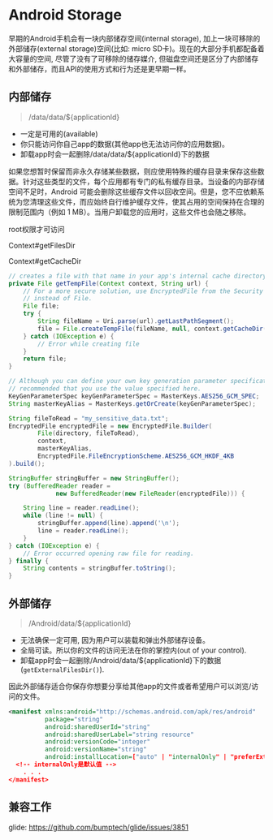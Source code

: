 # Android Storage

早期的Android手机会有一块内部储存空间(internal storage), 加上一块可移除的外部储存(external storage)空间(比如: micro SD卡)。现在的大部分手机都配备着大容量的空间, 尽管了没有了可移除的储存媒介, 但磁盘空间还是区分了内部储存和外部储存，而且API的使用方式和行为还是更早期一样。

## 内部储存

> /data/data/${applicationId}

- 一定是可用的(available)
- 你只能访问你自己app的数据(其他app也无法访问你的应用数据)。
- 卸载app时会一起删除/data/data/${applicationId}下的数据

如果您想暂时保留而非永久存储某些数据，则应使用特殊的缓存目录来保存这些数据。针对这些类型的文件，每个应用都有专门的私有缓存目录。当设备的内部存储空间不足时，Android 可能会删除这些缓存文件以回收空间。但是，您不应依赖系统为您清理这些文件，而应始终自行维护缓存文件，使其占用的空间保持在合理的限制范围内（例如 1 MB）。当用户卸载您的应用时，这些文件也会随之移除。

root权限才可访问

Context#getFilesDir

Context#getCacheDir

```java
// creates a file with that name in your app's internal cache directory: 
private File getTempFile(Context context, String url) {
    // For a more secure solution, use EncryptedFile from the Security library
    // instead of File.
    File file;
    try {
        String fileName = Uri.parse(url).getLastPathSegment();
        file = File.createTempFile(fileName, null, context.getCacheDir());
    } catch (IOException e) {
        // Error while creating file
    }
    return file;
}
```

```java
// Although you can define your own key generation parameter specification, it's
// recommended that you use the value specified here.
KeyGenParameterSpec keyGenParameterSpec = MasterKeys.AES256_GCM_SPEC;
String masterKeyAlias = MasterKeys.getOrCreate(keyGenParameterSpec);

String fileToRead = "my_sensitive_data.txt";
EncryptedFile encryptedFile = new EncryptedFile.Builder(
        File(directory, fileToRead),
        context,
        masterKeyAlias,
        EncryptedFile.FileEncryptionScheme.AES256_GCM_HKDF_4KB
).build();

StringBuffer stringBuffer = new StringBuffer();
try (BufferedReader reader =
             new BufferedReader(new FileReader(encryptedFile))) {

    String line = reader.readLine();
    while (line != null) {
        stringBuffer.append(line).append('\n');
        line = reader.readLine();
    }
} catch (IOException e) {
    // Error occurred opening raw file for reading.
} finally {
    String contents = stringBuffer.toString();
}
```



## 外部储存

> /Android/data/${applicationId}

- 无法确保一定可用, 因为用户可以装载和弹出外部储存设备。
- 全局可读。所以你的文件的访问无法在你的掌控内(out of your control).
- 卸载app时会一起删除/Android/data/${applicationId}下的数据(`getExternalFilesDir()`).

因此外部储存适合你保存你想要分享给其他app的文件或者希望用户可以浏览/访问的文件。

```xml
<manifest xmlns:android="http://schemas.android.com/apk/res/android"
          package="string"
          android:sharedUserId="string"
          android:sharedUserLabel="string resource" 
          android:versionCode="integer"
          android:versionName="string"
          android:installLocation=["auto" | "internalOnly" | "preferExternal"] >
  <!-- internalOnly是默认值 -->
    . . .
</manifest>
```



## 兼容工作

glide: https://github.com/bumptech/glide/issues/3851
